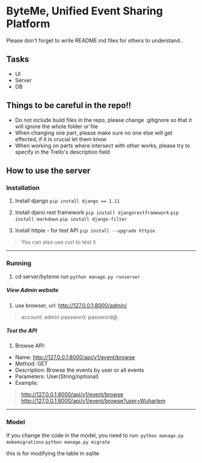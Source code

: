 # ByteMe, Unified Event Sharing Platform

Please don't forget to write README.md files for others to understand..


## Tasks

* UI
* Server
* DB


## Things to be careful in the repo!!

* Do not include build files in the repo, please change .gitignore so that it will ignore the whole folder or file
* When changing one part, please make sure no one else will get effected, if it is crucial let them know
* When working on parts where intersect with other works, please try to specify in the Trello's description field



## How to use the server
### Installation
1. Install django
`pip install django == 1.11`

2. Install djano rest framework
`pip install djangorestframework`
`pip install markdown`
`pip install django-filter`

3. Install httpie - for test API
`pip install --upgrade httpie`
> You can also use curl to test it
-----

### Running
1. cd server/byteme
run `python manage.py runserver`

##### View Admin website
1. use browser, url: http://127.0.0.1:8000/admin/
> account:  admin
> password: password@

##### Test the API

1. Browse API:
- Name: http://127.0.0.1:8000/api/v1/event/browse
- Method: GET
- Description: Browse the events by user or all events
- Parameters: User(String/optional)
- Example: 
> http://127.0.0.1:8000/api/v1/event/browse
> http://127.0.0.1:8000/api/v1/event/browse?user=Wuharlem

-----
### Model
If you change the code in the model, you need to run:
`python manage.py makemigrations`
`python manage.py migrate`

this is for modifying the table in sqlite
